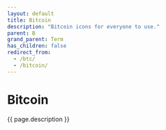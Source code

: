 ```yaml
---
layout: default
title: Bitcoin
description: "Bitcoin icons for everyone to use."
parent: B
grand_parent: Term
has_children: false
redirect_from:
  - /btc/
  - /bitcoin/
---
```

# Bitcoin
{{ page.description }}
